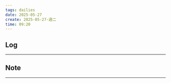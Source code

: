 ```yaml
---
tags: dailies  
date: 2025-05-27
create: 2025-05-27-週二
time: 09:20
---
```

## Log
---


## Note
---

